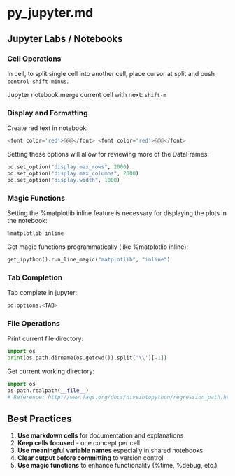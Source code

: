 # py_jupyter.md

## Jupyter Labs / Notebooks

### Cell Operations

In cell, to split single cell into another cell, place cursor at split and push `control-shift-minus`.

Jupyter notebook merge current cell with next:
`shift-m`

### Display and Formatting

Create red text in notebook:
```python
<font color='red'>@@@</font> <font color='red'>@@@</font>
```

Setting these options will allow for reviewing more of the DataFrames:
```python
pd.set_option("display.max_rows", 2000)
pd.set_option("display.max_columns", 2000)
pd.set_option("display.width", 1000)
```

### Magic Functions

Setting the %matplotlib inline feature is necessary for displaying the plots in the notebook:
```python
%matplotlib inline
```

Get magic functions programmatically (like %matplotlib inline):
```python
get_ipython().run_line_magic("matplotlib", "inline")
```

### Tab Completion

Tab complete in jupyter:
```python
pd.options.<TAB>
```

### File Operations

Print current file directory:
```python
import os
print(os.path.dirname(os.getcwd()).split('\\')[-1])
```

Get current working directory:
```python
import os
os.path.realpath(__file__)
# Reference: http://www.faqs.org/docs/diveintopython/regression_path.html
```

## Best Practices

1. **Use markdown cells** for documentation and explanations
2. **Keep cells focused** - one concept per cell
3. **Use meaningful variable names** especially in shared notebooks
4. **Clear output before committing** to version control
5. **Use magic functions** to enhance functionality (%time, %debug, etc.)